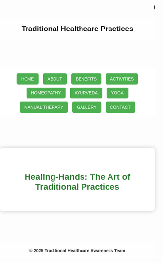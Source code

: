 <html lang="en">
  <head>
    <meta charset="UTF-8" />
    <meta name="viewport" content="width=device-width, initial-scale=1.0" />
    <title>Home - Traditional Healthcare</title>
    <style>
      body {
        margin: 0;
        padding: 0;
        font-family: Arial, sans-serif;
        background-image: url("header.jpg"); /* Replace with actual background image */
        background-size: cover;
        background-position: center;
        background-repeat: no-repeat;
      }
      header,
      footer {
        background-color: rgba(255, 255, 255, 0.8);
        text-align: center;
        padding: 20px;
        font-weight: bold;
        font-size: 24px;
      }
      nav {
        background-color: rgba(255, 255, 255, 0.85);
        text-align: center;
        padding: 10px;
      }
      nav a button {
        background-color: #4caf50;
        color: white;
        padding: 10px 15px;
        margin: 5px;
        border: none;
        border-radius: 5px;
        font-size: 14px;
        cursor: pointer;
      }
      nav a button:hover {
        background-color: #388e3c;
      }
      .content-box {
        background-color: rgba(255, 255, 255, 0.85);
        max-width: 800px;
        margin: 100px auto;
        padding: 40px;
        border-radius: 10px;
        box-shadow: 0px 0px 15px rgba(0, 0, 0, 0.2);
      }
      h2 {
        text-align: center;
        color: #2e7d32;
        font-size: 28px;
      }
      footer {
        font-size: 14px;
        color: #333;
      }
    </style>
  </head>
  <body>
    <h1><marquee>Geethanjali Institute of Science & Technology</marquee></h1>
    <header>Traditional Healthcare Practices</header>
    <nav>
      <a href="index.html"><button>HOME</button></a>
      <a href="about.html"><button>ABOUT</button></a>
      <a href="benefits.html"><button>BENEFITS</button></a>
      <a href="activities.html"><button>ACTIVITIES</button></a>
      <a href="homeopathy.html"><button>HOMEOPATHY</button></a>
      <a href="ayurveda.html"><button>AYURVEDA</button></a>
      <a href="yoga.html"><button>YOGA</button></a>
      <a href="manualtherapy.html"><button>MANUAL THERAPY</button></a>
      <a href="gallery.html"><button>GALLERY</button></a>
      <a href="contact.html"><button>CONTACT</button></a>
    </nav>
    <div class="content-box">
      <h2>Healing-Hands: The Art of Traditional Practices</h2>
    </div>

  <footer>&copy; 2025 Traditional Healthcare Awareness Team</footer>
  </body>
</html>
